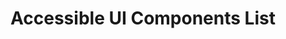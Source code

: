 ---
title: Accessible UI Components List
shorttitle: UI Components List
uri: https://www.w3.org/blog/wai-components-gallery/
repository: wai-components-gallery
requirements: https://github.com/w3c/wai-components-gallery/wiki/requirements-analysis
status: draft
rm: EricE
priority: false
urgency: 5
effort: 3
current-stage: publication
updated: 2016-05-20
audience: Developers
roadmap:
  - date: 2016/Q2
    stage: maintenance
---